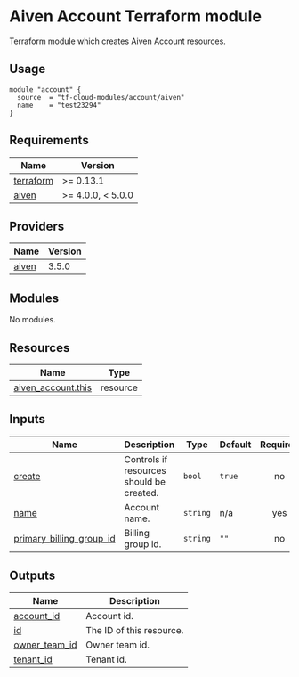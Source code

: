 # Aiven Account Terraform module

Terraform module which creates Aiven Account resources.

## Usage

```hcl
module "account" {
  source  = "tf-cloud-modules/account/aiven"
  name    = "test23294"
}
```

<!-- BEGIN_TF_DOCS -->
## Requirements

| Name | Version |
|------|---------|
| <a name="requirement_terraform"></a> [terraform](#requirement\_terraform) | >= 0.13.1 |
| <a name="requirement_aiven"></a> [aiven](#requirement\_aiven) | >= 4.0.0, < 5.0.0 |

## Providers

| Name | Version |
|------|---------|
| <a name="provider_aiven"></a> [aiven](#provider\_aiven) | 3.5.0 |

## Modules

No modules.

## Resources

| Name | Type |
|------|------|
| [aiven_account.this](https://registry.terraform.io/providers/aiven/aiven/latest/docs/resources/account) | resource |

## Inputs

| Name | Description | Type | Default | Required |
|------|-------------|------|---------|:--------:|
| <a name="input_create"></a> [create](#input\_create) | Controls if resources should be created. | `bool` | `true` | no |
| <a name="input_name"></a> [name](#input\_name) | Account name. | `string` | n/a | yes |
| <a name="input_primary_billing_group_id"></a> [primary\_billing\_group\_id](#input\_primary\_billing\_group\_id) | Billing group id. | `string` | `""` | no |

## Outputs

| Name | Description |
|------|-------------|
| <a name="output_account_id"></a> [account\_id](#output\_account\_id) | Account id. |
| <a name="output_id"></a> [id](#output\_id) | The ID of this resource. |
| <a name="output_owner_team_id"></a> [owner\_team\_id](#output\_owner\_team\_id) | Owner team id. |
| <a name="output_tenant_id"></a> [tenant\_id](#output\_tenant\_id) | Tenant id. |
<!-- END_TF_DOCS -->